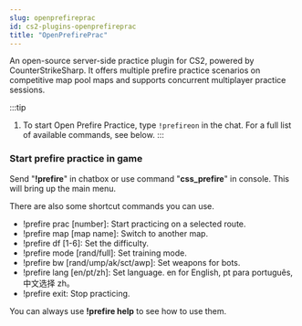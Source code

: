 ```yaml
---
slug: openprefireprac
id: cs2-plugins-openprefireprac
title: "OpenPrefirePrac"
---
```


An open-source server-side practice plugin for CS2, powered by CounterStrikeSharp. It offers multiple prefire practice scenarios on competitive map pool maps and supports concurrent multiplayer practice sessions.

:::tip
1. To start Open Prefire Practice, type `!prefireon` in the chat.
For a full list of available commands, see below.
:::

### Start prefire practice in game

Send "**!prefire**" in chatbox or use command "**css_prefire**" in console. This will bring up the main menu.

There are also some shortcut commands you can use.

  - !prefire prac [number]: Start practicing on a selected route.
  - !prefire map [map name]: Switch to another map.
  - !prefire df [1-6]: Set the difficulty.
  - !prefire mode [rand/full]: Set training mode.
  - !prefire bw [rand/ump/ak/sct/awp]: Set weapons for bots.
  - !prefire lang [en/pt/zh]: Set language. en for English, pt para português, 中文选择 zh。
  - !prefire exit: Stop practicing.

You can always use **!prefire help** to see how to use them.
